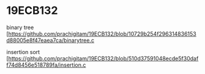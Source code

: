 # 19ECB132

binary tree [https://github.com/prachigitam/19ECB132/blob/10729b254f296314836153d88005e8f47eaea7ca/binarytree.c

insertion sort [https://github.com/prachigitam/19ECB132/blob/510d37591048ecde5f30daff74d8456e518789fa/insertion.c
